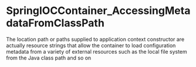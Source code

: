 # SpringIOCContainer_AccessingMetadataFromClassPath

The location path or paths supplied to application context constructor are actually resource strings that allow the container to load configuration metadata from a variety of external resources such as the local file system from the Java class path and so on

